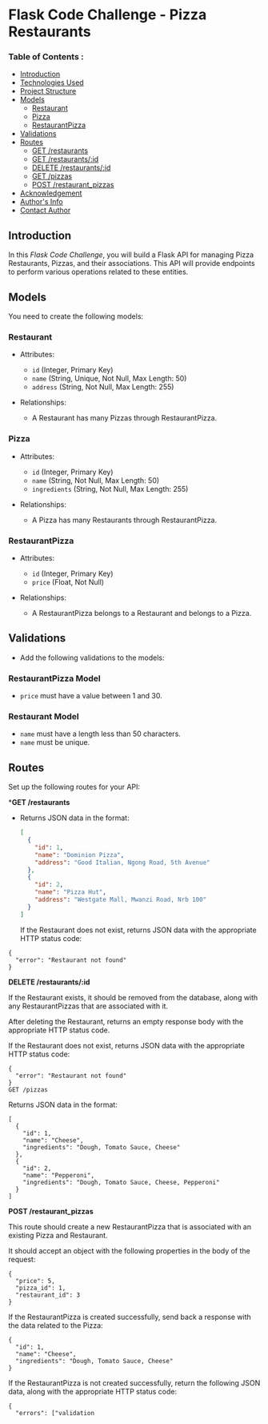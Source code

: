 # Flask Code Challenge - Pizza Restaurants

### Table of Contents :

- [Introduction](#introduction)
- [Technologies Used](#technologies_used)
- [Project Structure](#project_structure)
- [Models](#models)
  - [Restaurant](#restaurant)
  - [Pizza](#pizza)
  - [RestaurantPizza](#restaurantpizza)
- [Validations](#validations)
- [Routes](#routes)
  - [GET /restaurants](#get-restaurants)
  - [GET /restaurants/:id](#get-restaurantsid)
  - [DELETE /restaurants/:id](#delete-restaurantsid)
  - [GET /pizzas](#get-pizzas)
  - [POST /restaurant_pizzas](#post-restaurant_pizzas)
- [Acknowledgement](#acknowledgement)
- [Author's Info](#authors_info)
- [Contact Author](#contact)
  

## Introduction

In this *Flask Code Challenge*, you will build a Flask API for managing Pizza Restaurants, Pizzas, and their associations. This API will provide endpoints to perform various operations related to these entities.

## Models

You need to create the following models:

### Restaurant

- Attributes:
  - `id` (Integer, Primary Key)
  - `name` (String, Unique, Not Null, Max Length: 50)
  - `address` (String, Not Null, Max Length: 255)

- Relationships:
  - A Restaurant has many Pizzas through RestaurantPizza.

### Pizza

- Attributes:
  - `id` (Integer, Primary Key)
  - `name` (String, Not Null, Max Length: 50)
  - `ingredients` (String, Not Null, Max Length: 255)

- Relationships:
  - A Pizza has many Restaurants through RestaurantPizza.

### RestaurantPizza

- Attributes:
  - `id` (Integer, Primary Key)
  - `price` (Float, Not Null)

- Relationships:
  - A RestaurantPizza belongs to a Restaurant and belongs to a Pizza.

## Validations

- Add the following validations to the models:

### RestaurantPizza Model

- `price` must have a value between 1 and 30.

### Restaurant Model

- `name` must have a length less than 50 characters.
- `name` must be unique.

## Routes

Set up the following routes for your API:

***GET /restaurants**

- Returns JSON data in the format:
  ```json
  [
    {
      "id": 1,
      "name": "Dominion Pizza",
      "address": "Good Italian, Ngong Road, 5th Avenue"
    },
    {
      "id": 2,
      "name": "Pizza Hut",
      "address": "Westgate Mall, Mwanzi Road, Nrb 100"
    }
  ]
  ```
  If the Restaurant does not exist, returns JSON data with the appropriate HTTP status code:

```
{
  "error": "Restaurant not found"
}
```
**DELETE /restaurants/:id**

If the Restaurant exists, it should be removed from the database, along with any RestaurantPizzas that are associated with it.

After deleting the Restaurant, returns an empty response body with the appropriate HTTP status code.

If the Restaurant does not exist, returns JSON data with the appropriate HTTP status code:
```
{
  "error": "Restaurant not found"
}
GET /pizzas
```
Returns JSON data in the format:
```
[
  {
    "id": 1,
    "name": "Cheese",
    "ingredients": "Dough, Tomato Sauce, Cheese"
  },
  {
    "id": 2,
    "name": "Pepperoni",
    "ingredients": "Dough, Tomato Sauce, Cheese, Pepperoni"
  }
]
```
**POST /restaurant_pizzas**

This route should create a new RestaurantPizza that is associated with an existing Pizza and Restaurant.

It should accept an object with the following properties in the body of the request:
```
{
  "price": 5,
  "pizza_id": 1,
  "restaurant_id": 3
}
```
If the RestaurantPizza is created successfully, send back a response with the data related to the Pizza:
```
{
  "id": 1,
  "name": "Cheese",
  "ingredients": "Dough, Tomato Sauce, Cheese"
}
```
If the RestaurantPizza is not created successfully, return the following JSON data, along with the appropriate HTTP status code:
```
{
  "errors": ["validation
  ```
